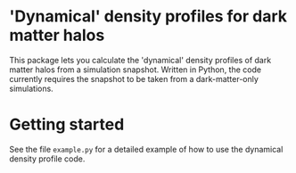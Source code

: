 # 'Dynamical' density profiles for dark matter halos
This package lets you calculate the 'dynamical' density profiles of dark matter halos from a simulation snapshot.
Written in Python, the code currently requires the snapshot to be taken from a dark-matter-only simulations.

# Getting started
See the file ```example.py``` for a detailed example of how to use the dynamical density profile code.
